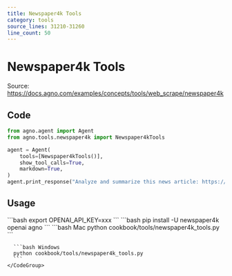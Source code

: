 ```yaml
---
title: Newspaper4k Tools
category: tools
source_lines: 31210-31260
line_count: 50
---
```


# Newspaper4k Tools
Source: https://docs.agno.com/examples/concepts/tools/web_scrape/newspaper4k



## Code

```python cookbook/tools/newspaper4k_tools.py
from agno.agent import Agent
from agno.tools.newspaper4k import Newspaper4kTools

agent = Agent(
    tools=[Newspaper4kTools()],
    show_tool_calls=True,
    markdown=True,
)
agent.print_response("Analyze and summarize this news article: https://example.com/news")
```

## Usage

<Steps>
  <Snippet file="create-venv-step.mdx" />

  <Step title="Set your API key">
    ```bash
    export OPENAI_API_KEY=xxx
    ```
  </Step>

  <Step title="Install libraries">
    ```bash
    pip install -U newspaper4k openai agno
    ```
  </Step>

  <Step title="Run Agent">
    <CodeGroup>
      ```bash Mac
      python cookbook/tools/newspaper4k_tools.py
      ```

      ```bash Windows
      python cookbook/tools/newspaper4k_tools.py
      ```
    </CodeGroup>
  </Step>
</Steps>


